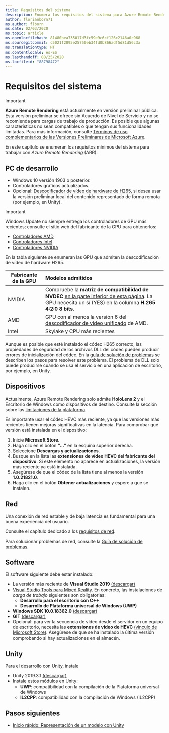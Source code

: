 ```yaml
---
title: Requisitos del sistema
description: Enumera los requisitos del sistema para Azure Remote Rendering
author: florianborn71
ms.author: flborn
ms.date: 02/03/2020
ms.topic: article
ms.openlocfilehash: 81480bea735017d3fc59e9c6cf126c2146a0c968
ms.sourcegitcommit: c5021f2095e25750eb34fd0b866adf5d81d56c3a
ms.translationtype: HT
ms.contentlocale: es-ES
ms.lasthandoff: 08/25/2020
ms.locfileid: "88798472"
---
```

# <a name="system-requirements"></a>Requisitos del sistema

> [!IMPORTANT]
> **Azure Remote Rendering** está actualmente en versión preliminar pública.
> Esta versión preliminar se ofrece sin Acuerdo de Nivel de Servicio y no se recomienda para cargas de trabajo de producción. Es posible que algunas características no sean compatibles o que tengan sus funcionalidades limitadas. Para más información, consulte [Términos de uso complementarios de las Versiones Preliminares de Microsoft Azure](https://azure.microsoft.com/support/legal/preview-supplemental-terms/).

En este capítulo se enumeran los requisitos mínimos del sistema para trabajar con *Azure Remote Rendering* (ARR).

## <a name="development-pc"></a>PC de desarrollo

* Windows 10 versión 1903 o posterior.
* Controladores gráficos actualizados.
* Opcional: [Descodificador de vídeo de hardware de H265](https://www.microsoft.com/p/hevc-video-extensions/9nmzlz57r3t7), si desea usar la versión preliminar local del contenido representado de forma remota (por ejemplo, en Unity).

> [!IMPORTANT]
> Windows Update no siempre entrega los controladores de GPU más recientes; consulte el sitio web del fabricante de la GPU para obtenerlos:
>
> * [Controladores AMD](https://www.amd.com/en/support)
> * [Controladores Intel](https://www.intel.com/content/www/us/en/support/detect.html)
> * [Controladores NVIDIA](https://www.nvidia.com/Download/index.aspx)

En la tabla siguiente se enumeran las GPU que admiten la descodificación de vídeo de hardware H265.

| Fabricante de la GPU | Modelos admitidos |
|-----------|:-----------|
| NVIDIA | Compruebe la **matriz de compatibilidad de NVDEC** [en la parte inferior de esta página](https://developer.nvidia.com/video-encode-decode-gpu-support-matrix). La GPU necesita un sí (YES) en la columna **H.265 4:2:0 8 bits**. |
| AMD | GPU con al menos la versión 6 del [descodificador de vídeo unificado](https://en.wikipedia.org/wiki/Unified_Video_Decoder#UVD_6) de AMD. |
| Intel | Skylake y CPU más recientes |

Aunque es posible que esté instalado el códec H265 correcto, las propiedades de seguridad de los archivos DLL del códec pueden producir errores de inicialización del códec. En la [guía de solución de problemas](../resources/troubleshoot.md#h265-codec-not-available) se describen los pasos para resolver este problema. El problema de DLL solo puede producirse cuando se usa el servicio en una aplicación de escritorio, por ejemplo, en Unity.

## <a name="devices"></a>Dispositivos

Actualmente, Azure Remote Rendering solo admite **HoloLens 2** y el Escritorio de Windows como dispositivos de destino. Consulte la sección sobre las [limitaciones de la plataforma](../reference/limits.md#platform-limitations).

Es importante usar el códec HEVC más reciente, ya que las versiones más recientes tienen mejoras significativas en la latencia. Para comprobar qué versión está instalada en el dispositivo:

1. Inicie **Microsoft Store**.
1. Haga clic en el botón **"..."** en la esquina superior derecha.
1. Seleccione **Descargas y actualizaciones**.
1. Busque en la lista las **extensiones de vídeo HEVC del fabricante del dispositivo**. Si este elemento no aparece en actualizaciones, la versión más reciente ya está instalada.
1. Asegúrese de que el códec de la lista tiene al menos la versión **1.0.21821.0**.
1. Haga clic en el botón **Obtener actualizaciones** y espere a que se instalen.

## <a name="network"></a>Red

Una conexión de red estable y de baja latencia es fundamental para una buena experiencia del usuario.

Consulte el capítulo dedicado a los [requisitos de red](../reference/network-requirements.md).

Para solucionar problemas de red, consulte la [Guía de solución de problemas](../resources/troubleshoot.md#unstable-holograms).

## <a name="software"></a>Software

El software siguiente debe estar instalado:

* La versión más reciente de **Visual Studio 2019** [(descargar)](https://visualstudio.microsoft.com/vs/older-downloads/)
* [Visual Studio Tools para Mixed Reality](https://docs.microsoft.com/windows/mixed-reality/install-the-tools). En concreto, las instalaciones de *carga de trabajo* siguientes son obligatorias:
  * **Desarrollo para el escritorio con C++**
  * **Desarrollo de Plataforma universal de Windows (UWP)**
* **Windows SDK 10.0.18362.0** [(descargar)](https://developer.microsoft.com/windows/downloads/windows-10-sdk)
* **GIT** [(descargar)](https://git-scm.com/downloads)
* Opcional: para ver la secuencia de vídeo desde el servidor en un equipo de escritorio, necesita las **extensiones de vídeo de HEVC** [(vínculo de Microsoft Store)](https://www.microsoft.com/p/hevc-video-extensions/9nmzlz57r3t7). Asegúrese de que se ha instalado la última versión comprobando si hay actualizaciones en el almacén.

## <a name="unity"></a>Unity

Para el desarrollo con Unity, instale

* Unity 2019.3.1 [(descargar)](https://unity3d.com/get-unity/download)
* Instale estos módulos en Unity:
  * **UWP**: compatibilidad con la compilación de la Plataforma universal de Windows
  * **IL2CPP**: compatibilidad con la compilación de Windows (IL2CPP)

## <a name="next-steps"></a>Pasos siguientes

* [Inicio rápido: Representación de un modelo con Unity](../quickstarts/render-model.md)
